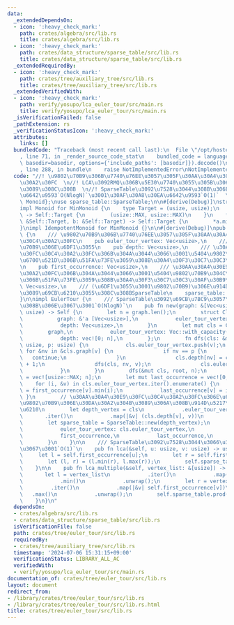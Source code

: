 ```yaml
---
data:
  _extendedDependsOn:
  - icon: ':heavy_check_mark:'
    path: crates/algebra/src/lib.rs
    title: crates/algebra/src/lib.rs
  - icon: ':heavy_check_mark:'
    path: crates/data_structure/sparse_table/src/lib.rs
    title: crates/data_structure/sparse_table/src/lib.rs
  _extendedRequiredBy:
  - icon: ':heavy_check_mark:'
    path: crates/tree/auxiliary_tree/src/lib.rs
    title: crates/tree/auxiliary_tree/src/lib.rs
  _extendedVerifiedWith:
  - icon: ':heavy_check_mark:'
    path: verify/yosupo/lca_euler_tour/src/main.rs
    title: verify/yosupo/lca_euler_tour/src/main.rs
  _isVerificationFailed: false
  _pathExtension: rs
  _verificationStatusIcon: ':heavy_check_mark:'
  attributes:
    links: []
  bundledCode: "Traceback (most recent call last):\n  File \"/opt/hostedtoolcache/Python/3.10.14/x64/lib/python3.10/site-packages/onlinejudge_verify/documentation/build.py\"\
    , line 71, in _render_source_code_stat\n    bundled_code = language.bundle(stat.path,\
    \ basedir=basedir, options={'include_paths': [basedir]}).decode()\n  File \"/opt/hostedtoolcache/Python/3.10.14/x64/lib/python3.10/site-packages/onlinejudge_verify/languages/rust.py\"\
    , line 288, in bundle\n    raise NotImplementedError\nNotImplementedError\n"
  code: "//! \u9802\u70B9\u306B\u7740\u76EE\u3057\u305F\u30AA\u30A4\u30E9\u30FC\u30C4\
    \u30A2\u30FC  \n//! LCA\u3092RMQ\u306B\u5E30\u7740\u3055\u305B\u3066\u6C42\u3081\
    \u3089\u308C\u308B  \n//! SparseTable\u3092\u7528\u3044\u308B\u306E\u3067\u524D\
    \u6642\u9593`O(NlogN)`\u3001\u30AF\u30A8\u30EA\u6642\u9593`O(1)`  \nuse algebra::{IdempotentMonoid,\
    \ Monoid};\nuse sparse_table::SparseTable;\n\n#[derive(Debug)]\nstruct MinMonoid;\n\
    impl Monoid for MinMonoid {\n    type Target = (usize, usize);\n    fn id_element()\
    \ -> Self::Target {\n        (usize::MAX, usize::MAX)\n    }\n    fn binary_operation(a:\
    \ &Self::Target, b: &Self::Target) -> Self::Target {\n        *a.min(b)\n    }\n\
    }\nimpl IdempotentMonoid for MinMonoid {}\n\n#[derive(Debug)]\npub struct EulerTour\
    \ {\n    /// \u9802\u70B9\u306B\u7740\u76EE\u3057\u305F\u30AA\u30A4\u30E9\u30FC\
    \u30C4\u30A2\u30FC\n    pub euler_tour_vertex: Vec<usize>,\n    /// \u5404\u9802\
    \u70B9\u306E\u6DF1\u3055\n    pub depth: Vec<usize>,\n    /// \u30AA\u30A4\u30E9\
    \u30FC\u30C4\u30A2\u30FC\u306B\u304A\u3044\u3066\u3001\u5404\u9802\u70B9\u304C\
    \u6700\u521D\u306B\u51FA\u73FE\u3059\u308B\u30A4\u30F3\u30C7\u30C3\u30AF\u30B9\
    \n    pub first_occurrence: Vec<usize>,\n    /// \u30AA\u30A4\u30E9\u30FC\u30C4\
    \u30A2\u30FC\u306B\u304A\u3044\u3066\u3001\u5404\u9802\u70B9\u304C\u6700\u5F8C\
    \u306B\u51FA\u73FE\u3059\u308B\u30A4\u30F3\u30C7\u30C3\u30AF\u30B9\n    pub last_occurrence:\
    \ Vec<usize>,\n    /// (\u6DF1\u3055\u3001\u9802\u70B9)\u306E\u914D\u5217\u304B\
    \u3089\u69CB\u6210\u3055\u308C\u308BSparseTable\n    sparse_table: SparseTable<MinMonoid>,\n\
    }\n\nimpl EulerTour {\n    /// SparseTable\u3092\u69CB\u7BC9\u3057\u3066\u3044\
    \u308B\u306E\u3067\u3001`O(NlogN)`\n    pub fn new(graph: &[Vec<usize>], root:\
    \ usize) -> Self {\n        let n = graph.len();\n        struct Cls<'a> {\n \
    \           graph: &'a [Vec<usize>],\n            euler_tour_vertex: Vec<usize>,\n\
    \            depth: Vec<usize>,\n        }\n        let mut cls = Cls {\n    \
    \        graph,\n            euler_tour_vertex: Vec::with_capacity(2 * n - 1),\n\
    \            depth: vec![0; n],\n        };\n        fn dfs(cls: &mut Cls, v:\
    \ usize, p: usize) {\n            cls.euler_tour_vertex.push(v);\n           \
    \ for &nv in &cls.graph[v] {\n                if nv == p {\n                 \
    \   continue;\n                }\n                cls.depth[nv] = cls.depth[v]\
    \ + 1;\n                dfs(cls, nv, v);\n                cls.euler_tour_vertex.push(v);\n\
    \            }\n        }\n        dfs(&mut cls, root, n);\n        let mut first_occurrence\
    \ = vec![usize::MAX; n];\n        let mut last_occurrence = vec![0; n];\n    \
    \    for (i, &v) in cls.euler_tour_vertex.iter().enumerate() {\n            first_occurrence[v]\
    \ = first_occurrence[v].min(i);\n            last_occurrence[v] = i;\n       \
    \ }\n        // \u30AA\u30A4\u30E9\u30FC\u30C4\u30A2\u30FC\u306E\u6DF1\u3055\u3068\
    \u9802\u70B9\u306E\u30DA\u30A2\u304B\u3089\u306A\u308B\u914D\u5217\u3092\u4F5C\
    \u6210\n        let depth_vertex = cls\n            .euler_tour_vertex\n     \
    \       .iter()\n            .map(|&v| (cls.depth[v], v))\n            .collect();\n\
    \        let sparse_table = SparseTable::new(depth_vertex);\n        Self {\n\
    \            euler_tour_vertex: cls.euler_tour_vertex,\n            depth: cls.depth,\n\
    \            first_occurrence,\n            last_occurrence,\n            sparse_table,\n\
    \        }\n    }\n\n    /// SparseTable\u3092\u7528\u3044\u3066\u3044\u308B\u306E\
    \u3067\u3001`O(1)`\n    pub fn lca(&self, u: usize, v: usize) -> usize {\n   \
    \     let l = self.first_occurrence[u];\n        let r = self.first_occurrence[v];\n\
    \        let (l, r) = (l.min(r), l.max(r));\n        self.sparse_table.prod(l..=r).1\n\
    \    }\n\n    pub fn lca_multiple(&self, vertex_list: &[usize]) -> usize {\n \
    \       let l = vertex_list\n            .iter()\n            .map(|&v| self.first_occurrence[v])\n\
    \            .min()\n            .unwrap();\n        let r = vertex_list\n   \
    \         .iter()\n            .map(|&v| self.first_occurrence[v])\n         \
    \   .max()\n            .unwrap();\n        self.sparse_table.prod(l..=r).1\n\
    \    }\n}\n"
  dependsOn:
  - crates/algebra/src/lib.rs
  - crates/data_structure/sparse_table/src/lib.rs
  isVerificationFile: false
  path: crates/tree/euler_tour/src/lib.rs
  requiredBy:
  - crates/tree/auxiliary_tree/src/lib.rs
  timestamp: '2024-07-06 15:31:15+09:00'
  verificationStatus: LIBRARY_ALL_AC
  verifiedWith:
  - verify/yosupo/lca_euler_tour/src/main.rs
documentation_of: crates/tree/euler_tour/src/lib.rs
layout: document
redirect_from:
- /library/crates/tree/euler_tour/src/lib.rs
- /library/crates/tree/euler_tour/src/lib.rs.html
title: crates/tree/euler_tour/src/lib.rs
---
```

